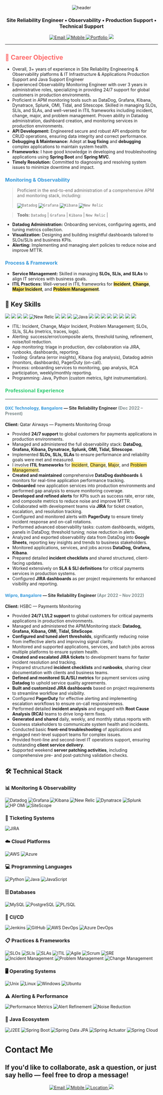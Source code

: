 
<div align="center">

  <!-- Gradient wave header -->
  <img src="https://capsule-render.vercel.app/api?type=waving&height=220&text=DINESH-CHALLA&fontAlign=50&fontAlignY=38&fontSize=56&color=gradient&customColorList=2,4,6,8,10&fontColor=ffffff" alt="header" />

  <!-- Role / Title -->
  <h3>Site Reliability Engineer • Observability • Production Support • Technical Support</h3>

  <!-- Contact Badges -->
  <a href="mailto:dineshchalla28@gmail.com">
    <img src="https://img.shields.io/badge/Email-dineshchalla28%40gmail.com-EC407A?style=for-the-badge&logo=gmail&logoColor=white" alt="Email"/>
  </a>
  <a href="tel:+917989270251">
    <img src="https://img.shields.io/badge/Mobile-%2B91%207989270251-00C853?style=for-the-badge&logo=google-voice&logoColor=white" alt="Mobile"/>
  </a>
  <a href="https://www.iamdinesh.xyz/">
    <img src="https://img.shields.io/badge/Portfolio-Visit-7C4DFF?style=for-the-badge&logo=vercel&logoColor=white" alt="Portfolio"/>
  </a>
  <!-- Optional: add LinkedIn/Portfolio when available -->
  <a href="https://www.linkedin.com/in/dinesh-challa-9a484223a/"><img src="https://img.shields.io/badge/LinkedIn-Connect-0A66C2?style=for-the-badge&logo=linkedin&logoColor=white"/></a> 

</div>

---

## <span style="color: #ff6b6b;">🎯 Career Objective</span>
- Overall, 3+ years of experience in Site Reliability Engineering & Observability platforms & IT Infrastructure  & Applications Production Support and Java Support Engineer
- Experienced Observability Monitoring Engineer with over 3 years in administrative roles, specializing in providing 24/7 support for global customers in production environments.
- Proficient in APM monitoring tools such as DataDog, Grafana, Kibana, Dynatrace, Splunk, OMI, Tidal, and Sitescope. Skilled in managing SLOs, SLIs, and SLAs, and well-versed in ITIL frameworks including incident, change,
major, and problem management. Proven ability in Datadog administration, dashboard creation, and monitoring services in production environments.
-   **API Development:** Engineered secure and robust API endpoints for CRUD operations, ensuring data integrity and correct performance.
-   **Debugging & Maintenance:** Adept at **bug fixing** and **debugging** complex applications to maintain system health.
-   **Frameworks:** I have good knowledge in developing and troubleshooting applications using **Spring Boot** and **Spring MVC**.
-   **Timely Resolution:** Committed to diagnosing and resolving system issues to minimize downtime and impact.

### <span style="color: #3498db;">Monitoring & Observability</span>
> Proficient in the end-to-end administration of a comprehensive APM and monitoring stack, including:
>
> <code><img src="https://img.shields.io/badge/Datadog-632CA6?style=for-the-badge&logo=datadog&logoColor=white" alt="Datadog"></code>
> <code><img src="https://img.shields.io/badge/Grafana-F46800?style=for-the-badge&logo=grafana&logoColor=white" alt="Grafana"></code>
> <code><img src="https://img.shields.io/badge/Kibana-005571?style=for-the-badge&logo=Kibana&logoColor=white" alt="Kibana"></code>
> <code><img src="https://img.shields.io/badge/New%20Relic-1CE783?style=for-the-badge&logo=newrelic&logoColor=white" alt="New Relic"></code>

>
> **Tools:** `Datadog` | `Grafana` | `Kibana` |  `New Relic` |

*   **Datadog Administration:** Onboarding services, configuring agents, and tuning metrics collection.
*   **Visualization:** Designing and building insightful dashboards tailored to SLOs/SLIs and business KPIs.
*   **Alerting:** Implementing and managing alert policies to reduce noise and improve MTTR.

### <span style="color: #3498db;">Process & Framework</span>
*   **Service Management:** Skilled in managing **SLOs, SLIs, and SLAs** to align IT services with business goals.
*   **ITIL Practices:** Well-versed in ITIL frameworks for <span style="background-color: #fff2ac; background-image: linear-gradient(to right, #ffe359 0%, #fff2ac 100%);">**Incident**</span>, <span style="background-color: #fff2ac; background-image: linear-gradient(to right, #ffe359 0%, #fff2ac 100%);">**Change**</span>, <span style="background-color: #fff2ac; background-image: linear-gradient(to right, #ffe359 0%, #fff2ac 100%);">**Major Incident**</span>, and <span style="background-color: #fff2ac; background-image: linear-gradient(to right, #ffe359 0%, #fff2ac 100%);">**Problem Management**</span>.
  



## 🔑 Key Skills
<p>
  <!-- Monitoring / Observability -->
  <img src="https://img.shields.io/badge/Datadog-632CA6?style=for-the-badge&logo=datadog&logoColor=white"/>
  <img src="https://img.shields.io/badge/Prometheus-E6522C?style=for-the-badge&logo=prometheus&logoColor=white"/>
  <img src="https://img.shields.io/badge/Grafana-F46800?style=for-the-badge&logo=grafana&logoColor=white"/>
  <img src="https://img.shields.io/badge/Kibana-005571?style=for-the-badge&logo=kibana&logoColor=white"/>
  <img src="https://img.shields.io/badge/New%20Relic-1CE783?style=for-the-badge&logo=newrelic&logoColor=white" alt="New Relic">
  <img src="https://img.shields.io/badge/Dynatrace-1496FF?style=for-the-badge&logo=dynatrace&logoColor=white"/>
  <img src="https://img.shields.io/badge/Splunk-000000?style=for-the-badge&logo=splunk&logoColor=white"/>
  <img src="https://img.shields.io/badge/PagerDuty-06AC38?style=for-the-badge&logo=pagerduty&logoColor=white"/>
  <img src="https://img.shields.io/badge/Java-007396?style=for-the-badge&logo=java&logoColor=white" alt="Java"/>
  <img src="https://img.shields.io/badge/Python-3776AB?style=for-the-badge&logo=python&logoColor=white"/>
  <img src="https://img.shields.io/badge/GitHub-181717?style=for-the-badge&logo=github&logoColor=white"/>
  <img src="https://img.shields.io/badge/AWS-232F3E?style=for-the-badge&logo=amazon-aws&logoColor=FF9900"/>
  <img src="https://img.shields.io/badge/PostgreSQL-4169E1?style=for-the-badge&logo=postgresql&logoColor=white"/>
  <img src="https://img.shields.io/badge/Linux-FCC624?style=for-the-badge&logo=linux&logoColor=black"/>
  <img src="https://img.shields.io/badge/Kubernetes-326CE5?style=for-the-badge&logo=kubernetes&logoColor=white"/>
  <img src="https://img.shields.io/badge/Ubuntu-E95420?style=for-the-badge&logo=ubuntu&logoColor=white"/>
  <img src="https://img.shields.io/badge/Postman-FF6C37?style=for-the-badge&logo=postman&logoColor=white"/>
  
  
  
</p>

- ITIL: Incident, Change, Major Incident, Problem Management; SLOs, SLIs, SLAs (metrics, traces, logs).  
- Alerting: success/error/composite alerts, threshold tuning, refinement, noise/toil reduction.  
- App monitoring: triage in production, dev collaboration via JIRA, runbooks, dashboards, reporting.  
- Tooling: Grafana (error insights), Kibana (log analysis), Datadog admin (monitors, dashboards), PagerDuty (on-call).  
- Process: onboarding services to monitoring, gap analysis, RCA participation, weekly/monthly reporting.  
- Programming: Java, Python (custom metrics, light instrumentation).  

### <span style="color: #2ecc71; font-family: 'Segoe UI', sans-serif; font-weight: 600;">Professional Experience</span>

---

#### <span style="color: #3498db; font-family: 'Segoe UI', sans-serif;">**DXC Technology, Bangalore**</span> — <span style="font-weight: 600;">Site Reliability Engineer</span> <span style="color: #7f8c8d;">(Dec 2022 – Present)</span>
**Client:** Qatar Airways — Payments Monitoring Group

*   Provided **24/7 support** to global customers for payments applications in production environments.
*   Managed and administered the full observability stack: **DataDog, Grafana, Kibana, Dynatrace, Splunk, OMI, Tidal, Sitescope**.
*   Implemented **SLOs, SLIs, SLAs** to ensure performance and reliability goals were met and measured.
*   I involve **ITIL frameworks** for <span style="background-color: #fff2ac; background-image: linear-gradient(to right, #ffe359 0%, #fff2ac 100%);">Incident</span>, <span style="background-color: #fff2ac; background-image: linear-gradient(to right, #ffe359 0%, #fff2ac 100%);">Change</span>, <span style="background-color: #fff2ac; background-image: linear-gradient(to right, #ffe359 0%, #fff2ac 100%);">Major</span>, and <span style="background-color: #fff2ac; background-image: linear-gradient(to right, #ffe359 0%, #fff2ac 100%);">Problem Management</span>.
*   **Created and maintained** comprehensive **DataDog dashboards** & monitors for real-time application performance tracking.
*   **Onboarded** new application services into production environments and performed gap analysis to ensure monitoring coverage.
*   **Developed and refined alerts** for KPIs such as success rate, error rate, and composite metrics to reduce noise and improve MTTR.
*   Collaborated with development teams via **JIRA** for ticket creation, escalation, and resolution tracking.
*   Configured and monitored alerts with **PagerDuty** to ensure timely incident response and on-call rotations.
*   Performed advanced observability tasks: custom dashboards, widgets, panels in DataDog; threshold tuning; noise reduction in alerts.
*   Analyzed and exported observability data from DataDog into **Google Sheets**, reporting key insights and trends to business stakeholders.
*   Monitored applications, services, and jobs across **DataDog, Grafana, Kibana**.
*   Prepared detailed **incident checklists** and shared structured, client-facing updates.
*   Worked extensively on **SLA & SLI definitions** for critical payments services in production systems.
*   Configured **JIRA dashboards** as per project requirements for enhanced visibility and reporting.

#### <span style="color: #3498db; font-family: 'Segoe UI', sans-serif;">**Wipro, Bangalore**</span> — <span style="font-weight: 600;">Site Reliability Engineer</span> <span style="color: #7f8c8d;">(Apr 2022 – Nov 2022)</span>
**Client:** HSBC — Payments Monitoring

*   Provided **24/7 L1/L2 support** to global customers for critical payments applications in production environments.
*   Managed and administered the APM/Monitoring stack: **Datadog, Grafana, Kibana, OMI, Tidal, SiteScope**.
*   **Configured and tuned alert thresholds**, significantly reducing noise from ineffective alerts and improving signal clarity.
*   Monitored and supported applications, services, and batch jobs across multiple platforms to ensure system health.
*   **Created and escalated JIRA tickets** to development teams for faster incident resolution and tracking.
*   Prepared structured **incident checklists** and **runbooks**, sharing clear documentation with clients and business teams.
*   **Defined and monitored SLA/SLI metrics** for payment services using **Datadog** to uphold service quality agreements.
*   **Built and customized JIRA dashboards** based on project requirements to streamline workflow and visibility.
*   Configured **PagerDuty** for effective alerting and implementing escalation workflows to ensure on-call responsiveness.
*   Performed detailed **incident analysis** and engaged with **Root Cause Analysis (RCA)** teams to drive long-term fixes.
*   **Generated and shared** daily, weekly, and monthly status reports with business stakeholders to communicate system health and incidents.
*   Conducted basic **front-end troubleshooting** of applications and engaged next-level support teams for complex issues.
*   Provided front-line and second-level IT operations support, ensuring outstanding **client service delivery**.
*   Supported weekend **server patching activities**, including comprehensive pre- and post-patching validation checks.

## 🛠️ Technical Stack

### 📊 Monitoring & Observability
![Datadog](https://img.shields.io/badge/Datadog-632CA6?style=for-the-badge&logo=datadog&logoColor=white)
![Grafana](https://img.shields.io/badge/Grafana-F46800?style=for-the-badge&logo=grafana&logoColor=white)
![Kibana](https://img.shields.io/badge/Kibana-005571?style=for-the-badge&logo=elasticstack&logoColor=white)
![New Relic](https://img.shields.io/badge/New%20Relic-1CE783?style=for-the-badge&logo=newrelic&logoColor=white)
![Dynatrace](https://img.shields.io/badge/Dynatrace-1496FF?style=for-the-badge&logo=dynatrace&logoColor=white)
![Splunk](https://img.shields.io/badge/Splunk-000000?style=for-the-badge&logo=splunk&logoColor=white)
![HP OMi](https://img.shields.io/badge/HP_OMi-0096D6?style=for-the-badge&logo=hp&logoColor=white)
![SiteScope](https://img.shields.io/badge/SiteScope-0096D6?style=for-the-badge&logo=hp&logoColor=white)

### 🎫 Ticketing Systems
![JIRA](https://img.shields.io/badge/JIRA-0052CC?style=for-the-badge&logo=jira&logoColor=white)

### ☁️ Cloud Platforms
![AWS](https://img.shields.io/badge/AWS-FF9900?style=for-the-badge&logo=amazonaws&logoColor=white)
![Azure](https://img.shields.io/badge/Azure-0078D4?style=for-the-badge&logo=microsoftazure&logoColor=white)

### 💻 Programming Languages
![Python](https://img.shields.io/badge/Python-3776AB?style=for-the-badge&logo=python&logoColor=white)
![Java](https://img.shields.io/badge/Java-007396?style=for-the-badge&logo=java&logoColor=white)
![JavaScript](https://img.shields.io/badge/JavaScript-F7DF1E?style=for-the-badge&logo=javascript&logoColor=black)

### 🗄️ Databases
![MySQL](https://img.shields.io/badge/MySQL-4479A1?style=for-the-badge&logo=mysql&logoColor=white)
![PostgreSQL](https://img.shields.io/badge/PostgreSQL-336791?style=for-the-badge&logo=postgresql&logoColor=white)
![PL/SQL](https://img.shields.io/badge/PL%2FSQL-F80000?style=for-the-badge&logo=oracle&logoColor=white)


### 🔄 CI/CD
![Jenkins](https://img.shields.io/badge/Jenkins-D24939?style=for-the-badge&logo=jenkins&logoColor=white)
![GitHub](https://img.shields.io/badge/GitHub-181717?style=for-the-badge&logo=github&logoColor=white)
![AWS DevOps](https://img.shields.io/badge/AWS_DevOps-FF9900?style=for-the-badge&logo=amazonaws&logoColor=white)
![Azure DevOps](https://img.shields.io/badge/Azure_DevOps-0078D7?style=for-the-badge&logo=azuredevops&logoColor=white)

### 📋 Practices & Frameworks
![SLOs](https://img.shields.io/badge/SLOs-4A154B?style=for-the-badge)
![SLIs](https://img.shields.io/badge/SLIs-4A154B?style=for-the-badge)
![SLAs](https://img.shields.io/badge/SLAs-4A154B?style=for-the-badge)
![ITIL](https://img.shields.io/badge/ITIL-0F7DC2?style=for-the-badge)
![Agile](https://img.shields.io/badge/Agile-0096D6?style=for-the-badge&logo=agile&logoColor=white)
![Scrum](https://img.shields.io/badge/Scrum-0096D6?style=for-the-badge)
![SRE](https://img.shields.io/badge/SRE-0F9D58?style=for-the-badge&logo=google&logoColor=white)
![Incident Management](https://img.shields.io/badge/Incident_Management-FF6B6B?style=for-the-badge)
![Problem Management](https://img.shields.io/badge/Problem_Management-4ECDC4?style=for-the-badge)
![Change Management](https://img.shields.io/badge/Change_Management-556270?style=for-the-badge)

### 🖥️ Operating Systems
![Unix](https://img.shields.io/badge/Unix-333333?style=for-the-badge)
![Linux](https://img.shields.io/badge/Linux_RHEL_8-FF0000?style=for-the-badge&logo=redhat&logoColor=white)
![Windows](https://img.shields.io/badge/Windows-0078D6?style=for-the-badge&logo=windows&logoColor=white)
![Ubuntu](https://img.shields.io/badge/Ubuntu-E95420?style=for-the-badge&logo=ubuntu&logoColor=white)



### ⚠️ Alerting & Performance
![Performance Metrics](https://img.shields.io/badge/Performance_Metrics-FF9A00?style=for-the-badge)
![Alert Refinement](https://img.shields.io/badge/Alert_Refinement-4CAF50?style=for-the-badge)
![Noise Reduction](https://img.shields.io/badge/Noise_Reduction-9C27B0?style=for-the-badge)

### 🎯 Java Ecosystem
![J2EE](https://img.shields.io/badge/J2EE-007396?style=for-the-badge&logo=java&logoColor=white)
![Spring Boot](https://img.shields.io/badge/Spring_Boot-6DB33F?style=for-the-badge&logo=springboot&logoColor=white)
![Spring Data JPA](https://img.shields.io/badge/Spring_Data_JPA-6DB33F?style=for-the-badge&logo=spring&logoColor=white)
![Spring Actuator](https://img.shields.io/badge/Spring_Actuator-6DB33F?style=for-the-badge&logo=spring&logoColor=white)
![Spring Cloud](https://img.shields.io/badge/Spring_Cloud-6DB33F?style=for-the-badge&logo=spring&logoColor=white)


# Contact Me
## If you'd like to collaborate, ask a question, or just say hello — feel free to drop a message!

<div align="center">

  <a href="mailto:dineshchalla28@gmail.com">
    <img src="https://img.shields.io/badge/📧%20Email-dineshchalla28%40gmail.com-EC407A?style=for-the-badge&logo=gmail&logoColor=white" alt="Email"/>
  </a>

  <a href="tel:+917989270251">
    <img src="https://img.shields.io/badge/📱%20Mobile-%2B91%207989270251-00C853?style=for-the-badge&logo=google-voice&logoColor=white" alt="Mobile"/>
  </a>

  <a href="https://www.google.com/maps/place/Bangalore,+India" target="_blank">
    <img src="https://img.shields.io/badge/📍%20Location-Bangalore%2C%20India-FF5722?style=for-the-badge&logo=google-maps&logoColor=white" alt="Location"/>
  </a>

 <img src="https://capsule-render.vercel.app/api?type=waving&height=120&section=footer&color=gradient&customColorList=2,4,6,8,10"  />

</div>


